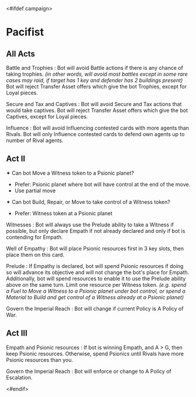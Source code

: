 <#ifdef campaign>
# Pacifist

## All Acts

Battle and Trophies
: Bot will avoid Battle actions if there is any chance of taking trophies. *(in other words, will avoid most battles except in some rare cases may raid, if target has 1 key and defender has 2 buildings present)* Bot will reject Transfer Asset offers which give the bot Trophies, except for Loyal pieces.

Secure and Tax and Captives
: Bot will avoid Secure and Tax actions that would take captives. Bot will reject Transfer Asset offers which give the bot Captives, except for Loyal pieces.

Influence
: Bot will avoid Influencing contested cards with more agents than Rivals. Bot will only Influence contested cards to defend own agents up to number of Rival agents.

## Act II

✦ Can bot Move a Witness token to a Psionic planet?

- Prefer: Psionic planet where bot will have control at the end of the move.
- Use partial move

✦ Can bot Build, Repair, or Move to take control of a Witness token?

- Prefer: Witness token at a Psionic planet

Witnesses
: Bot will always use the Prelude ability to take a Witness if possible, but only declare Empath if not already declared and only if bot is contending for Empath.

Well of Empathy
: Bot will place Psionic resources first in 3 key slots, then place them on this card.

Prelude
: If Empathy is declared, bot will spend Psionic resources if doing so will advance its objective and will not change the bot's place for Empath. Additionally, bot will spend resources to enable it to use the Prelude ability above on the same turn. Limit one resource per Witness token. *(e.g. spend a Fuel to Move a Witness to a Psionic planet under bot control, or spend a Material to Build and get control of a Witness already at a Psionic planet)*

Govern the Imperial Reach
: Bot will change if current Policy is A Policy of War.

## Act III

Empath and Psionic resources
: If bot is winning Empath, and A > G, then keep Psionic resources. Otherwise, spend Psionics until Rivals have more Psionic resources than you.
<!-- TODO: Otherwise? -->

Govern the Imperial Reach
: Bot will enforce or change to A Policy of Escalation.

<!-- TODO: Reconcile with the Outraged -->
<!-- TODO: Rebuke of the Empaths -->

<div class="pagebreak"> </div>
<#endif>

